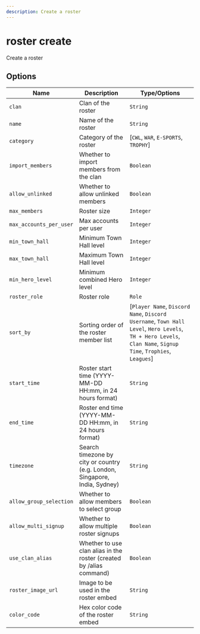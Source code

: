 ```yaml
---
description: Create a roster
---
```


# roster create

Create a roster

## Options

| Name | Description | Type/Options |
|------|-------------|--------------|
| `clan` | Clan of the roster | `String` |
| `name` | Name of the roster | `String` |
| `category` | Category of the roster | [`CWL`, `WAR`, `E-SPORTS`, `TROPHY`] |
| `import_members` | Whether to import members from the clan | `Boolean` |
| `allow_unlinked` | Whether to allow unlinked members | `Boolean` |
| `max_members` | Roster size | `Integer` |
| `max_accounts_per_user` | Max accounts per user | `Integer` |
| `min_town_hall` | Minimum Town Hall level | `Integer` |
| `max_town_hall` | Maximum Town Hall level | `Integer` |
| `min_hero_level` | Minimum combined Hero level | `Integer` |
| `roster_role` | Roster role | `Role` |
| `sort_by` | Sorting order of the roster member list | [`Player Name`, `Discord Name`, `Discord Username`, `Town Hall Level`, `Hero Levels`, `TH + Hero Levels`, `Clan Name`, `Signup Time`, `Trophies`, `Leagues`] |
| `start_time` | Roster start time (YYYY-MM-DD HH:mm, in 24 hours format) | `String` |
| `end_time` | Roster end time (YYYY-MM-DD HH:mm, in 24 hours format) | `String` |
| `timezone` | Search timezone by city or country (e.g. London, Singapore, India, Sydney) | `String` |
| `allow_group_selection` | Whether to allow members to select group | `Boolean` |
| `allow_multi_signup` | Whether to allow multiple roster signups | `Boolean` |
| `use_clan_alias` | Whether to use clan alias in the roster (created by /alias command) | `Boolean` |
| `roster_image_url` | Image to be used in the roster embed | `String` |
| `color_code` | Hex color code of the roster embed | `String` |

